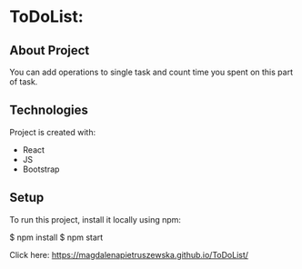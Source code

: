 # ToDoList:

## About Project 
You can add operations to single task and count time you spent on this part of task.

## Technologies
Project is created with:
* React
* JS
* Bootstrap

## Setup
To run this project, install it locally using npm:

$ npm install
$ npm start



Click here: https://magdalenapietruszewska.github.io/ToDoList/


